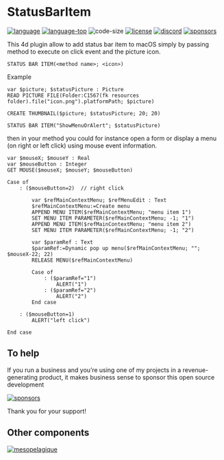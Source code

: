 # StatusBarItem

[![language][code-shield]][code-url]
[![language-top][code-top]][code-url]
![code-size][code-size]
[![license][license-shield]][license-url]
[![discord][discord-shield]][discord-url]
[![sponsors][sponsors-shield]][sponsors-url]

This 4d plugin allow to add status bar item to macOS simply by passing method to execute on click event and the picture icon.

```4d
STATUS BAR ITEM(<method name>; <icon>)
```

Example 

```4d
var $picture; $statusPicture : Picture
READ PICTURE FILE(Folder:C1567(fk resources folder).file("icon.png").platformPath; $picture)

CREATE THUMBNAIL($picture; $statusPicture; 20; 20)

STATUS BAR ITEM("ShowMenuOrAlert"; $statusPicture)
```

then in your method you could for instance open a form or display a menu (on right or left click) using mouse event information.

```4d
var $mouseX; $mouseY : Real
var $mouseButton : Integer
GET MOUSE($mouseX; $mouseY; $mouseButton)

Case of 
	: ($mouseButton=2)  // right click

		var $refMainContextMenu; $refMenuEdit : Text
		$refMainContextMenu:=Create menu
		APPEND MENU ITEM($refMainContextMenu; "menu item 1")
		SET MENU ITEM PARAMETER($refMainContextMenu; -1; "1")
		APPEND MENU ITEM($refMainContextMenu; "menu item 2")
		SET MENU ITEM PARAMETER($refMainContextMenu; -1; "2")
		
		var $paramRef : Text
		$paramRef:=Dynamic pop up menu($refMainContextMenu; ""; $mouseX-22; 22)
		RELEASE MENU($refMainContextMenu)
		
		Case of 
			: ($paramRef="1")
				ALERT("1")
			: ($paramRef="2")
				ALERT("2")
		End case 

	: ($mouseButton=1)
		ALERT("left click")
		
End case 
```

## To help

If you run a business and you’re using one of my projects in a revenue-generating product, it makes business sense to sponsor this open source development

[![sponsors][sponsors-shield]][sponsors-url]

Thank you for your support!

## Other components

[<img src="https://mesopelagique.github.io/quatred.png" alt="mesopelagique"/>](https://mesopelagique.github.io/)
 

<!-- MARKDOWN LINKS & IMAGES -->
<!-- https://www.markdownguide.org/basic-syntax/#reference-style-links -->
[code-shield]: https://img.shields.io/static/v1?label=language&message=4d&color=blue
[code-top]: https://img.shields.io/github/languages/top/mesopelagique/StatusBarItem.svg
[code-size]: https://img.shields.io/github/languages/code-size/mesopelagique/StatusBarItem.svg
[code-url]: https://developer.4d.com/
[license-shield]: https://img.shields.io/github/license/mesopelagique/StatusBarItem
[license-url]: LICENSE.md
[discord-shield]: https://img.shields.io/badge/chat-discord-7289DA?logo=discord&style=flat
[discord-url]: https://discord.gg/dVTqZHr
[sponsors-shield]: https://img.shields.io/github/sponsors/phimage?color=violet&logo=github
[sponsors-url]: https://github.com/sponsors/phimage

